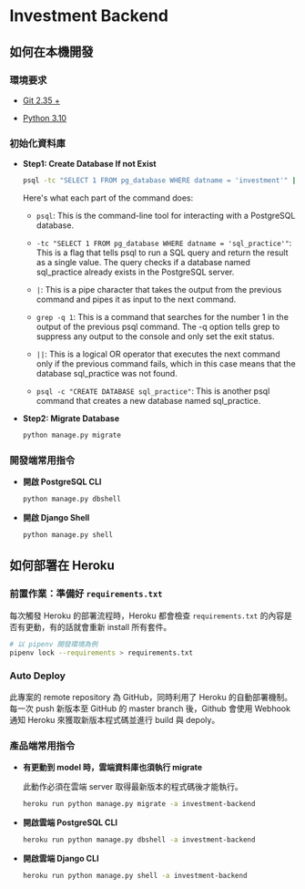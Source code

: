 # Investment Backend

## 如何在本機開發

### 環境要求

* [Git 2.35 +](https://git-scm.com/book/en/v2/Getting-Started-Installing-Git)

* [Python 3.10](https://www.python.org/downloads/release/python-3109/)

### 初始化資料庫

* **Step1: Create Database If not Exist**

    ```sh
    psql -tc "SELECT 1 FROM pg_database WHERE datname = 'investment'" | grep -q 1 || psql -c "CREATE DATABASE investment"
    ```

  Here's what each part of the command does:

  * `psql`: This is the command-line tool for interacting with a PostgreSQL database.

  * `-tc "SELECT 1 FROM pg_database WHERE datname = 'sql_practice'"`: This is a flag that tells psql to run a SQL query and return the result as a single value. The query checks if a database named sql_practice already exists in the PostgreSQL server.

  * `|`: This is a pipe character that takes the output from the previous command and pipes it as input to the next command.

  * `grep -q 1`: This is a command that searches for the number 1 in the output of the previous psql command. The -q option tells grep to suppress any output to the console and only set the exit status.

  * `||`: This is a logical OR operator that executes the next command only if the previous command fails, which in this case means that the database sql_practice was not found.

  * `psql -c "CREATE DATABASE sql_practice"`: This is another psql command that creates a new database named sql_practice.

* **Step2: Migrate Database**

    ```sh
    python manage.py migrate
    ```

### 開發端常用指令

* **開啟 PostgreSQL CLI**

    ```sh
    python manage.py dbshell
    ```

* **開啟 Django Shell**

    ```sh
    python manage.py shell
    ```

## 如何部署在 Heroku

### 前置作業：準備好 `requirements.txt`

每次觸發 Heroku 的部署流程時，Heroku 都會檢查 `requirements.txt` 的內容是否有更動，有的話就會重新 install 所有套件。

```sh
# 以 pipenv 開發環境為例
pipenv lock --requirements > requirements.txt
```

### Auto Deploy

此專案的 remote repository 為 GitHub，同時利用了 Heroku 的自動部署機制。每一次 push 新版本至 GitHub 的 master branch 後，Github 會使用 Webhook 通知 Heroku 來獲取新版本程式碼並進行 build 與 depoly。

### 產品端常用指令

* **有更動到 model 時，雲端資料庫也須執行 migrate**

    此動作必須在雲端 server 取得最新版本的程式碼後才能執行。

    ```sh
    heroku run python manage.py migrate -a investment-backend
    ```

* **開啟雲端 PostgreSQL CLI**

    ```sh
    heroku run python manage.py dbshell -a investment-backend
    ```

* **開啟雲端 Django CLI**

    ```sh
    heroku run python manage.py shell -a investment-backend
    ```

